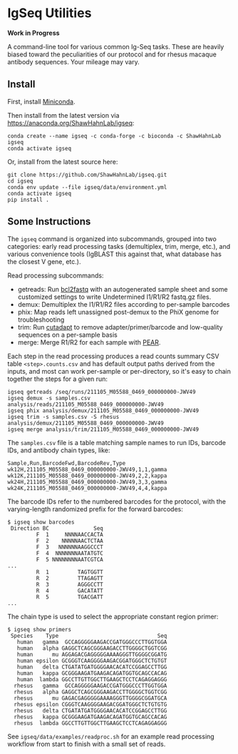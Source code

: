 # IgSeq Utilities

**Work in Progress**

A command-line tool for various common Ig-Seq tasks.  These are heavily biased
toward the peculiarities of our protocol and for rhesus macaque antibody
sequences.  Your mileage may vary.

## Install

First, install [Miniconda](https://docs.conda.io/en/latest/miniconda.html).

Then install from the latest version via <https://anaconda.org/ShawHahnLab/igseq>:

    conda create --name igseq -c conda-forge -c bioconda -c ShawHahnLab igseq
    conda activate igseq

Or, install from the latest source here:

    git clone https://github.com/ShawHahnLab/igseq.git
    cd igseq
    conda env update --file igseq/data/environment.yml
    conda activate igseq
    pip install .

## Some Instructions

The `igseq` command is organized into subcommands, grouped into two
categories: early read processing tasks (demultiplex, trim, merge, etc.), and
various convenience tools (IgBLAST this against that, what database has the
closest V gene, etc.).

Read processing subcommands:

 * getreads: Run [bcl2fastq] with an autogenerated sample sheet and some
   customized settings to write Undetermined I1/R1/R2 fastq.gz files.
 * demux: Demultiplex the I1/R1/R2 files according to per-sample barcodes
 * phix: Map reads left unassigned post-demux to the PhiX genome for
   troubleshooting
 * trim: Run [cutadapt] to remove adapter/primer/barcode and low-quality
   sequences on a per-sample basis
 * merge: Merge R1/R2 for each sample with [PEAR].

Each step in the read processing produces a read counts summary CSV table
`<step>.counts.csv` and has default output paths derived from the inputs, and
most can work per-sample or per-directory, so it's easy to chain together the
steps for a given run:

    igseq getreads /seq/runs/211105_M05588_0469_000000000-JWV49
    igseq demux -s samples.csv analysis/reads/211105_M05588_0469_000000000-JWV49
    igseq phix analysis/demux/211105_M05588_0469_000000000-JWV49
    igseq trim -s samples.csv -S rhesus analysis/demux/211105_M05588_0469_000000000-JWV49
    igseq merge analysis/trim/211105_M05588_0469_000000000-JWV49

The `samples.csv` file is a table matching sample names to run IDs, barcode
IDs, and antibody chain types, like:

    Sample,Run,BarcodeFwd,BarcodeRev,Type
    wk12H,211105_M05588_0469_000000000-JWV49,1,1,gamma
    wk12K,211105_M05588_0469_000000000-JWV49,2,2,kappa
    wk24H,211105_M05588_0469_000000000-JWV49,3,3,gamma
    wk24K,211105_M05588_0469_000000000-JWV49,4,4,kappa

The barcode IDs refer to the numbered barcodes for the protocol, with the
varying-length randomized prefix for the forward barcodes:

    $ igseq show barcodes
     Direction BC              Seq
             F  1     NNNNAACCACTA
             F  2    NNNNNAACTCTAA
             F  3   NNNNNNAAGGCCCT
             F  4  NNNNNNNAATATGTC
             F  5 NNNNNNNNAATCGTCA
    ...
             R  1         TAGTGGTT
             R  2         TTAGAGTT
             R  3         AGGGCCTT
             R  4         GACATATT
             R  5         TGACGATT
    ...

The chain type is used to select the appropriate constant region primer:

    $ igseq show primers
     Species    Type                               Seq
       human   gamma  GCCAGGGGGAAGACCGATGGGCCCTTGGTGGA
       human   alpha GAGGCTCAGCGGGAAGACCTTGGGGCTGGTCGG
       human      mu AGGAGACGAGGGGGAAAAGGGTTGGGGCGGATG
       human epsilon GCGGGTCAAGGGGAAGACGGATGGGCTCTGTGT
       human   delta CTGATATGATGGGGAACACATCCGGAGCCTTGG
       human   kappa GCGGGAAGATGAAGACAGATGGTGCAGCCACAG
       human  lambda GGCCTTGTTGGCTTGAAGCTCCTCAGAGGAGGG
      rhesus   gamma  GCCAGGGGGAAGACCGATGGGCCCTTGGTGGA
      rhesus   alpha GAGGCTCAGCGGGAAGACCTTGGGGCTGGTCGG
      rhesus      mu GAGACGAGGGGGAAAAGGGTTGGGGCGGATGCA
      rhesus epsilon CGGGTCAAGGGGAAGACGGATGGGCTCTGTGTG
      rhesus   delta CTGATATGATGGGGAACACATCCGGAGCCTTGG
      rhesus   kappa GCGGGAAGATGAAGACAGATGGTGCAGCCACAG
      rhesus  lambda GGCCTTGTTGGCTTGAAGCTCCTCAGAGGAGGG

See `igseq/data/examples/readproc.sh` for an example read processing workflow
from start to finish with a small set of reads.

[bcl2fastq]: https://support.illumina.com/sequencing/sequencing_software/bcl2fastq-conversion-software.html
[cutadapt]: https://cutadapt.readthedocs.io
[PEAR]: https://cme.h-its.org/exelixis/web/software/pear/
